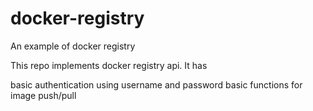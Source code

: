 # docker-registry
An example of docker registry

This repo implements docker registry api. It has

basic authentication using username and password
basic functions for image push/pull
